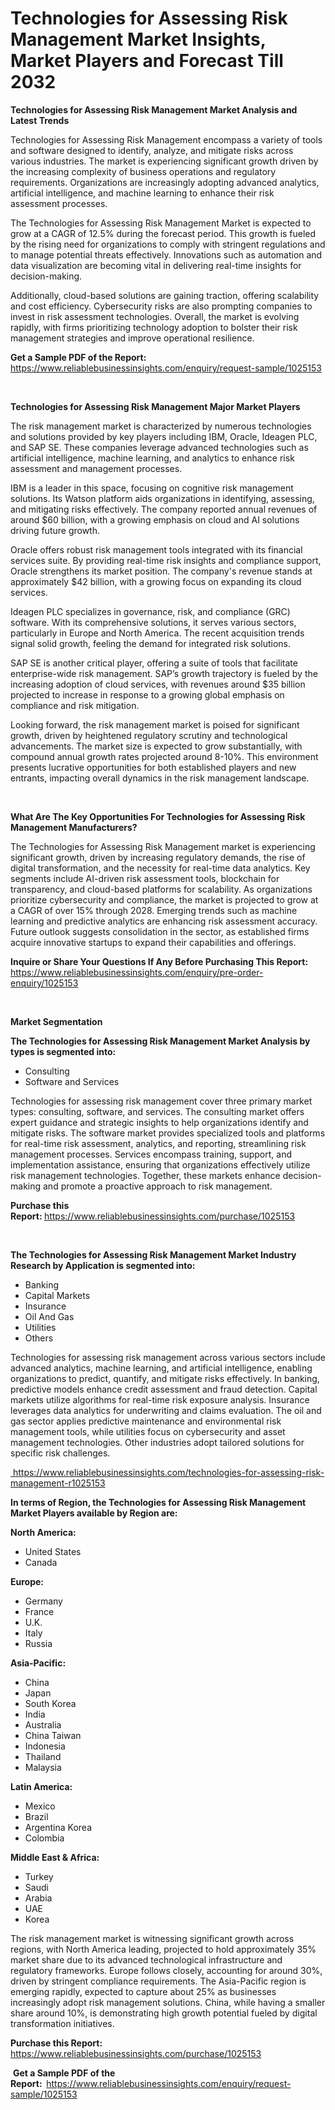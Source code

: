 <p><h1>Technologies for Assessing Risk Management Market Insights, Market Players and Forecast Till 2032</h1></p><p><strong>Technologies for Assessing Risk Management Market Analysis and Latest Trends</strong></p>
<p><p>Technologies for Assessing Risk Management encompass a variety of tools and software designed to identify, analyze, and mitigate risks across various industries. The market is experiencing significant growth driven by the increasing complexity of business operations and regulatory requirements. Organizations are increasingly adopting advanced analytics, artificial intelligence, and machine learning to enhance their risk assessment processes. </p><p>The Technologies for Assessing Risk Management Market is expected to grow at a CAGR of 12.5% during the forecast period. This growth is fueled by the rising need for organizations to comply with stringent regulations and to manage potential threats effectively. Innovations such as automation and data visualization are becoming vital in delivering real-time insights for decision-making. </p><p>Additionally, cloud-based solutions are gaining traction, offering scalability and cost efficiency. Cybersecurity risks are also prompting companies to invest in risk assessment technologies. Overall, the market is evolving rapidly, with firms prioritizing technology adoption to bolster their risk management strategies and improve operational resilience.</p></p>
<p><strong>Get a Sample PDF of the Report:&nbsp;</strong> <a href="https://www.reliablebusinessinsights.com/enquiry/request-sample/1025153?utm_campaign=3504&utm_medium=2&utm_source=Github&utm_content=ia&utm_term=18042025&utm_id=technologies-for-assessing-risk-management">https://www.reliablebusinessinsights.com/enquiry/request-sample/1025153</a></p>
<p>&nbsp;</p>
<p><strong>Technologies for Assessing Risk Management Major Market Players</strong></p>
<p><p>The risk management market is characterized by numerous technologies and solutions provided by key players including IBM, Oracle, Ideagen PLC, and SAP SE. These companies leverage advanced technologies such as artificial intelligence, machine learning, and analytics to enhance risk assessment and management processes.</p><p>IBM is a leader in this space, focusing on cognitive risk management solutions. Its Watson platform aids organizations in identifying, assessing, and mitigating risks effectively. The company reported annual revenues of around $60 billion, with a growing emphasis on cloud and AI solutions driving future growth.</p><p>Oracle offers robust risk management tools integrated with its financial services suite. By providing real-time risk insights and compliance support, Oracle strengthens its market position. The company's revenue stands at approximately $42 billion, with a growing focus on expanding its cloud services.</p><p>Ideagen PLC specializes in governance, risk, and compliance (GRC) software. With its comprehensive solutions, it serves various sectors, particularly in Europe and North America. The recent acquisition trends signal solid growth, feeling the demand for integrated risk solutions.</p><p>SAP SE is another critical player, offering a suite of tools that facilitate enterprise-wide risk management. SAP’s growth trajectory is fueled by the increasing adoption of cloud services, with revenues around $35 billion projected to increase in response to a growing global emphasis on compliance and risk mitigation.</p><p>Looking forward, the risk management market is poised for significant growth, driven by heightened regulatory scrutiny and technological advancements. The market size is expected to grow substantially, with compound annual growth rates projected around 8-10%. This environment presents lucrative opportunities for both established players and new entrants, impacting overall dynamics in the risk management landscape.</p></p>
<p>&nbsp;</p>
<p><strong>What Are The Key Opportunities For Technologies for Assessing Risk Management Manufacturers?</strong></p>
<p><p>The Technologies for Assessing Risk Management market is experiencing significant growth, driven by increasing regulatory demands, the rise of digital transformation, and the necessity for real-time data analytics. Key segments include AI-driven risk assessment tools, blockchain for transparency, and cloud-based platforms for scalability. As organizations prioritize cybersecurity and compliance, the market is projected to grow at a CAGR of over 15% through 2028. Emerging trends such as machine learning and predictive analytics are enhancing risk assessment accuracy. Future outlook suggests consolidation in the sector, as established firms acquire innovative startups to expand their capabilities and offerings.</p></p>
<p><strong>Inquire or Share Your Questions If Any Before Purchasing This Report:</strong> <a href="https://www.reliablebusinessinsights.com/enquiry/pre-order-enquiry/1025153?utm_campaign=3504&utm_medium=2&utm_source=Github&utm_content=ia&utm_term=18042025&utm_id=technologies-for-assessing-risk-management">https://www.reliablebusinessinsights.com/enquiry/pre-order-enquiry/1025153</a></p>
<p>&nbsp;</p>
<p><strong>Market Segmentation</strong></p>
<p><strong>The Technologies for Assessing Risk Management Market Analysis by types is segmented into:</strong></p>
<p><ul><li>Consulting</li><li>Software and Services</li></ul></p>
<p><p>Technologies for assessing risk management cover three primary market types: consulting, software, and services. The consulting market offers expert guidance and strategic insights to help organizations identify and mitigate risks. The software market provides specialized tools and platforms for real-time risk assessment, analytics, and reporting, streamlining risk management processes. Services encompass training, support, and implementation assistance, ensuring that organizations effectively utilize risk management technologies. Together, these markets enhance decision-making and promote a proactive approach to risk management.</p></p>
<p><strong>Purchase this Report:&nbsp;</strong><a href="https://www.reliablebusinessinsights.com/purchase/1025153?utm_campaign=3504&utm_medium=2&utm_source=Github&utm_content=ia&utm_term=18042025&utm_id=technologies-for-assessing-risk-management">https://www.reliablebusinessinsights.com/purchase/1025153</a></p>
<p>&nbsp;</p>
<p><strong>The Technologies for Assessing Risk Management Market Industry Research by Application is segmented into:</strong></p>
<p><ul><li>Banking</li><li>Capital Markets</li><li>Insurance</li><li>Oil And Gas</li><li>Utilities</li><li>Others</li></ul></p>
<p><p>Technologies for assessing risk management across various sectors include advanced analytics, machine learning, and artificial intelligence, enabling organizations to predict, quantify, and mitigate risks effectively. In banking, predictive models enhance credit assessment and fraud detection. Capital markets utilize algorithms for real-time risk exposure analysis. Insurance leverages data analytics for underwriting and claims evaluation. The oil and gas sector applies predictive maintenance and environmental risk management tools, while utilities focus on cybersecurity and asset management technologies. Other industries adopt tailored solutions for specific risk challenges.</p></p>
<p><a href="https://www.reliablebusinessinsights.com/technologies-for-assessing-risk-management-r1025153?utm_campaign=3504&utm_medium=2&utm_source=Github&utm_content=ia&utm_term=18042025&utm_id=technologies-for-assessing-risk-management">&nbsp;https://www.reliablebusinessinsights.com/technologies-for-assessing-risk-management-r1025153</a></p>
<p><strong>In terms of Region, the Technologies for Assessing Risk Management Market Players available by Region are:</strong></p>
<p>
    <p> <strong> North America: </strong>
        <ul>
            <li>United States</li>
            <li>Canada</li>
        </ul>
        </p> 
    <p> <strong> Europe: </strong>
        <ul>
            <li>Germany</li>
            <li>France</li>
            <li>U.K.</li>
            <li>Italy</li>
            <li>Russia</li>
        </ul>
        </p> 
    <p> <strong> Asia-Pacific: </strong>
        <ul>
            <li>China</li>
            <li>Japan</li>
            <li>South Korea</li>
            <li>India</li>
            <li>Australia</li>
            <li>China Taiwan</li>
            <li>Indonesia</li>
            <li>Thailand</li>
            <li>Malaysia</li>
        </ul>
        </p> 
    <p> <strong> Latin America: </strong>
        <ul>
            <li>Mexico</li>
            <li>Brazil</li>
            <li>Argentina Korea</li>
            <li>Colombia</li>
        </ul>
        </p> 
    <p> <strong> Middle East & Africa: </strong>
        <ul>
            <li>Turkey</li>
            <li>Saudi</li>
            <li>Arabia</li>
            <li>UAE</li>
            <li>Korea</li>
        </ul>
    </p>
    </p>
<p><p>The risk management market is witnessing significant growth across regions, with North America leading, projected to hold approximately 35% market share due to its advanced technological infrastructure and regulatory frameworks. Europe follows closely, accounting for around 30%, driven by stringent compliance requirements. The Asia-Pacific region is emerging rapidly, expected to capture about 25% as businesses increasingly adopt risk management solutions. China, while having a smaller share around 10%, is demonstrating high growth potential fueled by digital transformation initiatives.</p></p>
<p><strong>Purchase this Report: </strong><a href="https://www.reliablebusinessinsights.com/purchase/1025153?utm_campaign=3504&utm_medium=2&utm_source=Github&utm_content=ia&utm_term=18042025&utm_id=technologies-for-assessing-risk-management">https://www.reliablebusinessinsights.com/purchase/1025153</a></p>
<p>&nbsp;<strong>Get a Sample PDF of the Report:&nbsp;&nbsp;</strong><a href="https://www.reliablebusinessinsights.com/enquiry/request-sample/1025153?utm_campaign=3504&utm_medium=2&utm_source=Github&utm_content=ia&utm_term=18042025&utm_id=technologies-for-assessing-risk-management">https://www.reliablebusinessinsights.com/enquiry/request-sample/1025153</a></p>
<p><strong></strong></p>
<p><p></p><p></p><p></p></p>